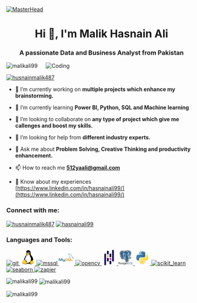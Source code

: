 [![MasterHead](https://d3caycb064h6u1.cloudfront.net/wp-content/uploads/2020/11/Data-Analytics-For-Small-Business.jpg)](https://Hasnain.github.io)
<h1 align="center">Hi 👋, I'm Malik Hasnain Ali</h1>
<h3 align="center">A passionate Data and Business Analyst from Pakistan</h3>
<img align="right" alt="Coding" width="400" src="https://camo.githubusercontent.com/9d314d8fe4941f92f56c52648abf4d216dcde51fccf8f28ed95b7802754fba9c/68747470733a2f2f626c6f672e74686563656e746572666f7273616c657373747261746567792e636f6d2f68732d66732f68756266732f616e616c79746963732e6769663f77696474683d343030266e616d653d616e616c79746963732e676966">

<p align="left"> <img src="https://komarev.com/ghpvc/?username=malikali99&label=Profile%20views&color=0e75b6&style=flat" alt="malikali99" /> </p>

<p align="left"> <a href="https://twitter.com/husnainmalik487" target="blank"><img src="https://img.shields.io/twitter/follow/husnainmalik487?logo=twitter&style=for-the-badge" alt="husnainmalik487" /></a> </p>

- 🔭 I’m currently working on **multiple projects which enhance my brainstorming.**

- 🌱 I’m currently learning **Power BI, Python, SQL and Machine learning**

- 👯 I’m looking to collaborate on **any type of project which give me callenges and boost my skills.**

- 🤝 I’m looking for help from **different industry experts.**

- 💬 Ask me about **Problem Solving, Creative Thinking and productivity enhancement.**

- 📫 How to reach me **512yaali@gmail.com**

- 📄 Know about my experiences [https://www.linkedin.com/in/hasnainali99/](https://www.linkedin.com/in/hasnainali99/)

<h3 align="left">Connect with me:</h3>
<p align="left">
<a href="https://twitter.com/husnainmalik487" target="blank"><img align="center" src="https://raw.githubusercontent.com/rahuldkjain/github-profile-readme-generator/master/src/images/icons/Social/twitter.svg" alt="husnainmalik487" height="30" width="40" /></a>
<a href="https://linkedin.com/in/hasnainali99" target="blank"><img align="center" src="https://raw.githubusercontent.com/rahuldkjain/github-profile-readme-generator/master/src/images/icons/Social/linked-in-alt.svg" alt="hasnainali99" height="30" width="40" /></a>
</p>

<h3 align="left">Languages and Tools:</h3>
<p align="left"> <a href="https://git-scm.com/" target="_blank" rel="noreferrer"> <img src="https://www.vectorlogo.zone/logos/git-scm/git-scm-icon.svg" alt="git" width="40" height="40"/> </a> <a href="https://www.linux.org/" target="_blank" rel="noreferrer"> <img src="https://raw.githubusercontent.com/devicons/devicon/master/icons/linux/linux-original.svg" alt="linux" width="40" height="40"/> </a> <a href="https://www.microsoft.com/en-us/sql-server" target="_blank" rel="noreferrer"> <img src="https://www.svgrepo.com/show/303229/microsoft-sql-server-logo.svg" alt="mssql" width="40" height="40"/> </a> <a href="https://www.mysql.com/" target="_blank" rel="noreferrer"> <img src="https://raw.githubusercontent.com/devicons/devicon/master/icons/mysql/mysql-original-wordmark.svg" alt="mysql" width="40" height="40"/> </a> <a href="https://opencv.org/" target="_blank" rel="noreferrer"> <img src="https://www.vectorlogo.zone/logos/opencv/opencv-icon.svg" alt="opencv" width="40" height="40"/> </a> <a href="https://pandas.pydata.org/" target="_blank" rel="noreferrer"> <img src="https://raw.githubusercontent.com/devicons/devicon/2ae2a900d2f041da66e950e4d48052658d850630/icons/pandas/pandas-original.svg" alt="pandas" width="40" height="40"/> </a> <a href="https://www.postgresql.org" target="_blank" rel="noreferrer"> <img src="https://raw.githubusercontent.com/devicons/devicon/master/icons/postgresql/postgresql-original-wordmark.svg" alt="postgresql" width="40" height="40"/> </a> <a href="https://www.python.org" target="_blank" rel="noreferrer"> <img src="https://raw.githubusercontent.com/devicons/devicon/master/icons/python/python-original.svg" alt="python" width="40" height="40"/> </a> <a href="https://scikit-learn.org/" target="_blank" rel="noreferrer"> <img src="https://upload.wikimedia.org/wikipedia/commons/0/05/Scikit_learn_logo_small.svg" alt="scikit_learn" width="40" height="40"/> </a> <a href="https://seaborn.pydata.org/" target="_blank" rel="noreferrer"> <img src="https://seaborn.pydata.org/_images/logo-mark-lightbg.svg" alt="seaborn" width="40" height="40"/> </a> <a href="https://zapier.com" target="_blank" rel="noreferrer"> <img src="https://www.vectorlogo.zone/logos/zapier/zapier-icon.svg" alt="zapier" width="40" height="40"/> </a> </p>

<p><img align="left" src="https://github-readme-stats.vercel.app/api/top-langs?username=malikali99&show_icons=true&locale=en&layout=compact" alt="malikali99" /></p>

<p>&nbsp;<img align="center" src="https://github-readme-stats.vercel.app/api?username=malikali99&show_icons=true&locale=en" alt="malikali99" /></p>

<p><img align="center" src="https://github-readme-streak-stats.herokuapp.com/?user=malikali99&" alt="malikali99" /></p>
